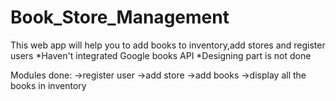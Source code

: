 # Book_Store_Management
This web app will help you to add books to inventory,add stores and register users
*Haven't integrated Google books API
*Designing part is not done


Modules done:
->register user
->add store
->add books
->display all the books in inventory
